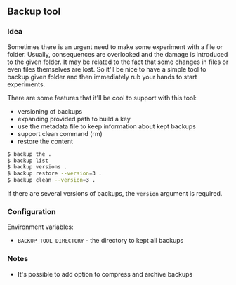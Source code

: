 ## Backup tool

### Idea

Sometimes there is an urgent need to make some experiment with a file or folder. Usually, consequences are overlooked and the damage is introduced to the given folder. It may be related to the fact that some changes in files or even files themselves are lost. So it'll be nice to have a simple tool to backup given folder and then immediately rub your hands to start experiments.

There are some features that it'll be cool to support with this tool:

- versioning of backups
- expanding provided path to build a key
- use the metadata file to keep information about kept backups
- support clean command (rm)
- restore the content

```bash
$ backup the .
$ backup list
$ backup versions .
$ backup restore --version=3 .
$ backup clean --version=3 .
```

If there are several versions of backups, the `version` argument is required.

### Configuration

Environment variables:

- `BACKUP_TOOL_DIRECTORY` - the directory to kept all backups

### Notes

- It's possible to add option to compress and archive backups
